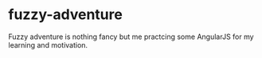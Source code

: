 fuzzy-adventure
===============

Fuzzy adventure is nothing fancy but me practcing some AngularJS for my learning and motivation.

